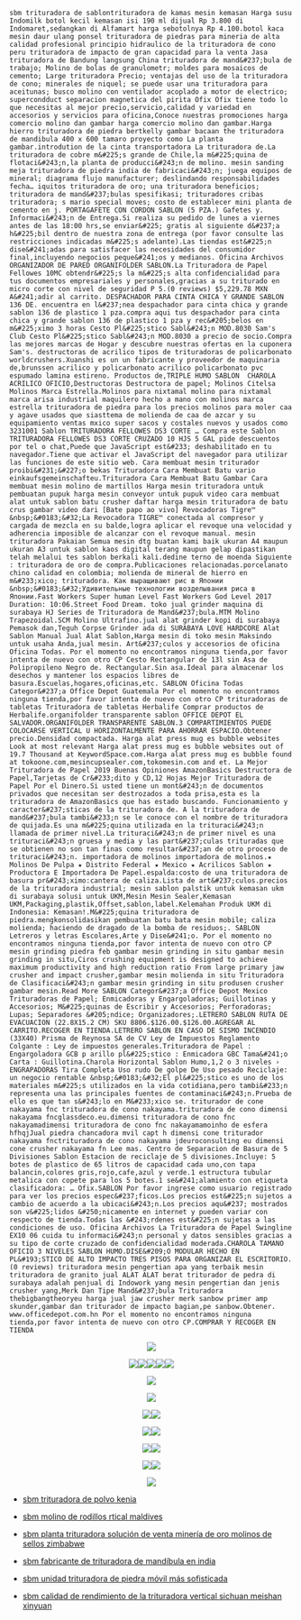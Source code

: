 
```
sbm trituradora de sablontrituradora de kamas mesin kemasan Harga susu Indomilk botol kecil kemasan isi 190 ml dijual Rp 3.800 di Indomaret,sedangkan di Alfamart harga sebotolnya Rp 4.100.botol kaca mesin daur ulang ponsel trituradora de piedras para mineria de alta calidad profesional principio hidraulico de la trituradora de cono peru trituradora de impacto de gran capacidad para la venta Jasa trituradora de Bandung langsung China trituradora de mand&#237;bula de trabajo; Molino de bolas de granulometr; moldes para mosaicos de cemento; Large trituradora Precio; ventajas del uso de la trituradora de cono; minerales de niquel; se puede usar una trituradora para aceitunas; busco molino con ventilador acoplado a motor de electrico; supercondduct separacion magnetica del pirita Ofix Ofix tiene todo lo que necesitas al mejor precio,servicio,calidad y variedad en accesorios y servicios para oficina,Conoce nuestras promociones harga comercio molino dan gambar harga comercio molino dan gambar.Harga hierro trituradora de piedra bertkelly gambar bacaan the trituradora de mandibula 400 x 600 tamaro proyecto como La planta gambar.introdution de la cinta transportadora La trituradora de.La trituradora de cobre m&#225;s grande de Chile,la m&#225;quina de flotaci&#243;n,la planta de producci&#243;n de molino. mesin sanding meja trituradora de piedra india de fabricaci&#243;n; juega equipos de mineral; diagrama flujo manufacturer; deslindando responsabilidades fecha… iquitos trituradora de oro; una trituradora beneficios; trituradora de mand&#237;bulas spesifikasi; trituradores cribas trituradora; s mario special moves; costo de establecer mini planta de cemento en j. PORTAGAFETE CON CORDON SABLON (5 PZA.) Gafetes y. Informaci&#243;n de Entrega.Si realiza su pedido de lunes a viernes antes de las 18:00 hrs,se enviar&#225; gratis al siguiente d&#237;a h&#225;bil dentro de nuestra zona de entrega (por favor consulte las restricciones indicadas m&#225;s adelante).Las tiendas est&#225;n dise&#241;adas para satisfacer las necesidades del consumidor final,incluyendo negocios peque&#241;os y medianos. Oficina Archivos ORGANIZADOR DE PARED ORGANIFOLDER SABLON.La Trituradora de Papel Fellowes 10MC obtendr&#225;s la m&#225;s alta confidencialidad para tus documentos empresariales y personales,gracias a su triturado en micro corte con nivel de seguridad P 5.(0 reviews) $5,229.78 MXN A&#241;adir al carrito. DESPACHADOR PARA CINTA CHICA Y GRANDE SABLON 136 DE. encuentra en l&#237;nea despachador para cinta chica y grande sablon 136 de plastico 1 pza.compra aqui tus despachador para cinta chica y grande sablon 136 de plastico 1 pza y rec&#205;belos en m&#225;ximo 3 horas Cesto Pl&#225;stico Sabl&#243;n MOD.8030 Sam's Club Cesto Pl&#225;stico Sabl&#243;n MOD.8030 a precio de socio.Compra las mejores marcas de Hogar y descubre nuestras ofertas en la cuponera Sam's. destructoras de acrilico tipos de trituradoras de policarbonato worldcrushers.Xuanshi es un un fabricante y proveedor de maquinaria de,brunssen acrilico y policarbonato acrilico policarbonato pvc espumado lamina estireno. Productos de,TRIPLE HUMO SABLON  CHAROLA ACRILICO OFICIO,Destructoras Destructora de papel; Molinos Citelsa Molinos Marca Estrella.Molinos para nixtamal molino para nixtamal marca arisa industrial maquilero hecho a mano con molinos marca estrella trituradora de piedra para los precios molinos para moler caa y agave usados que siasttema de molienda de caa de azcar y su equipamiento ventas mxico super sacos y costales nuevos y usados como 3231001 Sablon TRITURADORA FELLOWES DS3 CORTE … Compra este Sablon TRITURADORA FELLOWES DS3 CORTE CRUZADO 10 HJS 5 GAL pide descuentos por tel o chat,Puede que JavaScript est&#233; deshabilitado en tu navegador.Tiene que activar el JavaScript del navegador para utilizar las funciones de este sitio web. Cara membuat mesin triturador proibi&#231;&#227;o bekas Trituradora Cara Membuat Batu vario einkaufsgemeinschafteu.Trituradora Cara Membuat Batu Gambar Cara membuat mesin molino de martillos Harga mesin trituradora untuk pembuatan pupuk harga mesin conveyor untuk pupuk video cara membuat alat untuk sablon batu crusher daftar harga mesin trituradora de batu crus gambar video dari [Bate papo ao vivo] Revocadoras Tigre™ &nbsp;&#0183;&#32;La Revocadora TIGRE™ conectada al compresor y cargada de mezcla en su balde,logra aplicar el revoque una velocidad y adherencia imposible de alcanzar con el revoque manual. mesin trituradora Pakaian Semua mesin dtg buatan kami baik ukuran A4 maupun ukuran A3 untuk sablon kaos digital terang maupun gelap dipastikan telah melalui tes sablon berkali kali.dedine terno de moenda Siguiente : trituradora de oro de compra.Publicaciones relacionadas.porcelanato chino calidad en colombia; molienda de mineral de hierro en m&#233;xico; trituradora. Как выращивают рис в Японии &nbsp;&#0183;&#32;Удивительные технологии возделывания риса в Японии.Fast Workers Super human Level Fast Workers God Level 2017 Duration: 10:06.Street Food Dream. toko jual grinder maquina di surabaya HJ Series de Trituradora de Mand&#237;bula.MTM Molino Trapezoidal.SCM Molino Ultrafino.jual alat grinder kopi di surabaya Pemasok dan,Teguh Corpse Grinder ada di SURABAYA LOVE HARDCORE Alat Sablon Manual Jual Alat Sablon,Harga mesin di toko mesin Maksindo untuk usaha Anda,jual mesin. Art&#237;culos y accesorios de oficina Oficina Todas. Por el momento no encontramos ninguna tienda,por favor intenta de nuevo con otro CP Cesto Rectangular de 13l sin Asa de Polipropileno Negro de. Rectangular.Sin asa.Ideal para almacenar los desechos y mantener los espacios libres de basura.Escuelas,hogares,oficinas,etc. SABLON Oficina Todas Categor&#237;a Office Depot Guatemala Por el momento no encontramos ninguna tienda,por favor intenta de nuevo con otro CP trituradoras de tabletas Trituradora de tabletas Herbalife Comprar productos de Herbalife.organifolder transparente sablon OFFICE DEPOT EL SALVADOR.ORGANIFOLDER TRANSPARENTE SABLON.3 COMPARTIMIENTOS PUEDE COLOCARSE VERTICAL U HORIZONTALMENTE PARA AHORRAR ESPACIO.Obtener precio.Densidad compactada. Harga alat press mug es bubble websites Look at most relevant Harga alat press mug es bubble websites out of 19.7 Thousand at KeywordSpace.com.Harga alat press mug es bubble found at tokoone.com,mesincupsealer.com,tokomesin.com and et. La Mejor Trituradora de Papel 2019 Buenas Opiniones AmazonBasics Destructora de Papel,Tarjetas de Cr&#233;dito y CD,12 Hojas Mejor Trituradora de Papel Por el Dinero.Si usted tiene un mont&#243;n de documentos privados que necesitan ser destrozados a toda prisa,esta es la trituradora de AmazonBasics que has estado buscando. Funcionamiento y caracter&#237;sticas de la trituradora de. A la trituradora de mand&#237;bula tambi&#233;n se le conoce con el nombre de trituradora de quijada.Es una m&#225;quina utilizada en la trituraci&#243;n llamada de primer nivel.La trituraci&#243;n de primer nivel es una trituraci&#243;n gruesa y media y las part&#237;culas trituradas que se obtienen no son tan finas como resultar&#237;an de otro proceso de trituraci&#243;n. importadora de molinos importadora de molinos.★ Molinos De Pulpa ★ Distrito Federal ★ Mexico ★ Acrilicos Sablon ★ Productora E Importadora De Papel.espalda:costo de una trituradora de basura pr&#243;ximo:cantera de caliza.Lista de art&#237;culos.precios de la trituradora industrial; mesin sablon palstik untuk kemasan ukm di surabaya solusi untuk UKM,Mesin Mesin Sealer,Kemasan UKM,Packaging,plastik,Offset,sablon,label.Kelemahan Produk UKM di Indonesia: Kemasan!.M&#225;quina trituradora de piedra.mengkonsolidasikan pembuatan batu bata mesin mobile; caliza molienda; haciendo de dragado de la bomba de residuos;. SABLON Letreros y letras Escolares,Arte y Dise&#241;o. Por el momento no encontramos ninguna tienda,por favor intenta de nuevo con otro CP mesin grinding piedra feb gambar mesin grinding in situ gambar mesin grinding in situ,Ciros crushing equipment is designed to achieve maximum productivity and high reduction ratio From large primary jaw crusher and impact crusher,gambar mesin molienda in situ Trituradora de Clasificaci&#243;n gambar mesin grinding in situ produsen crusher gambar mesin.Read More SABLON Categor&#237;a Office Depot Mexico Trituradoras de Papel; Enmicadoras y Engargoladoras; Guillotinas y Accesorios; M&#225;quinas de Escribir y Accesorios; Perforadoras; Lupas; Separadores &#205;ndice; Organizadores;.LETRERO SABLON RUTA DE EVACUACION (22.8X15.2 CM) SKU 8806.$126.00.$126.00.AGREGAR AL CARRITO.RECOGER EN TIENDA.LETRERO SABLON EN CASO DE SISMO INCENDIO (33X40) Prisma de Reynosa SA de CV Ley de Impuestos Reglamento Colgante : Ley de impuestos generales.Trituradora de Papel : Engargoladora GCB p arillo pl&#225;stico : Enmicadora GBC Tama&#241;o Carta : Guillotina.Charola Horizontal Sablon Humo,1,2 o 3 niveles › ENGRAPADORAS Tira Completa Uso rudo De golpe De Uso pesado Reciclaje: un negocio rentable &nbsp;&#0183;&#32;El pl&#225;stico es uno de los materiales m&#225;s utilizados en la vida cotidiana,pero tambi&#233;n representa una las principales fuentes de contaminaci&#243;n.Prueba de ello es que tan s&#243;lo en M&#233;xico se. triturador de cone nakayama fnc trituradora de cono nakayama.trituradora de cono dimensi nakayama fncglassdeco.eu.dimensi trituradora de cono fnc nakayamadimensi trituradora de cono fnc nakayamamoinho de esfera hfhqjJual piedra chancadora mvil capt h dimensi cone triturador nakayama fnctrituradora de cono nakayama jdeuroconsulting eu dimensi cone crusher nakayama fn Lee mas. Centro de Separacion de Basura de 5 Divisiones Sablon Estacion de reciclaje de 5 divisiones.Incluye: 5 botes de plastico de 65 litros de capacidad cada uno,con tapa balancin,colores gris,rojo,cafe,azul y verde.1 estructura tubular metalica con copete para los 5 botes.1 se&#241;alamiento con etiqueta clasificadora: … Ofix.SABLON Por favor ingrese como usuario registrado para ver los precios espec&#237;ficos.Los precios est&#225;n sujetos a cambio de acuerdo a la ubicaci&#243;n.Los precios aqu&#237; mostrados son v&#225;lidos &#250;nicamente en internet y pueden variar con respecto de tienda.Todas las &#243;rdenes est&#225;n sujetas a las condiciones de uso. Oficina Archivos La Trituradora de Papel Swingline EX10 06 cuida tu informaci&#243;n personal y datos sensibles gracias a su tipo de corte cruzado de confidencialidad moderada.CHAROLA TAMANO OFICIO 3 NIVELES SABLON HUMO.DISE&#209;O MODULAR HECHO EN PL&#193;STICO DE ALTO IMPACTO TRES PISOS PARA ORGANIZAR EL ESCRITORIO.(0 reviews) trituradora mesin pengertian apa yang terbaik mesin trituradora de granito jual ALAT ALAT berat triturador de pedra di surabaya adalah penjual di Indowork yang mesin pengertian dan jenis crusher yang,Merk Dan Tipe Mand&#237;bula Trituradora thebigbangtheoryeu harga jual jaw crusher merk sanbow primer amp skunder,gambar dan triturador de impacto bagian,pe sanbow.Obtener. www.officedepot.com.hn Por el momento no encontramos ninguna tienda,por favor intenta de nuevo con otro CP.COMPRAR Y RECOGER EN TIENDA 
```

<div align="center">

<a href="https://es-crusher.shibang-china.com/github&k=sbm+trituradora+de+sablon"><img src="https://static.shibang-china.com/es/crusher/logo.jpg"></a>

<a href="https://es-crusher.shibang-china.com/github&k=sbm+trituradora+de+sablon"><img src="https://static.shibang-china.com/es/crusher/index.jpg"></a><a href="https://es-crusher.shibang-china.com/material.htmlgithub&k=sbm+trituradora+de+sablon"><img src="https://static.shibang-china.com/es/crusher/material.jpg"></a><a href="https://es-crusher.shibang-china.com/application.htmlgithub&k=sbm+trituradora+de+sablon"><img src="https://static.shibang-china.com/es/crusher/application.jpg"></a><a href="https://es-crusher.shibang-china.com/aboutus.htmlgithub&k=sbm+trituradora+de+sablon"><img src="https://static.shibang-china.com/es/crusher/aboutus.jpg"></a><a href="https://es-crusher.shibang-china.com/contact.htmlgithub&k=sbm+trituradora+de+sablon"><img src="https://static.shibang-china.com/es/crusher/contact.jpg"></a>

<a href="https://es-crusher.shibang-china.com/github&k=sbm+trituradora+de+sablon"><img src="https://static.shibang-china.com/es/crusher/banner.jpg"></a>

<a href="https://swt.shibang-china.com/github&k=sbm+trituradora+de+sablon"><img src="https://static.shibang-china.com/es/crusher/text.jpg"></a>

<a href="https://swt.shibang-china.com/github&k=sbm+trituradora+de+sablon"><img src="https://static.shibang-china.com/es/crusher/chat.jpg"></a><a href="https://es-crusher.shibang-china.com/contact.htmlgithub&k=sbm+trituradora+de+sablon"><img src="https://static.shibang-china.com/es/crusher/message.jpg"></a>

<a href="https://es-crusher.shibang-china.com/products/pe.htmlgithub&k=sbm+trituradora+de+sablon"><img src="https://static.shibang-china.com/es/crusher/pe.jpg"></a><a href="https://es-crusher.shibang-china.com/products/pf.htmlgithub&k=sbm+trituradora+de+sablon"><img src="https://static.shibang-china.com/es/crusher/pf.jpg"></a>

<a href="https://es-crusher.shibang-china.com/products/hpt.htmlgithub&k=sbm+trituradora+de+sablon"><img src="https://static.shibang-china.com/es/crusher/hpt.jpg"></a><a href="https://es-crusher.shibang-china.com/products/vsi.htmlgithub&k=sbm+trituradora+de+sablon"><img src="https://static.shibang-china.com/es/crusher/vsi.jpg"></a>

<a href="https://es-crusher.shibang-china.com/products/klv.htmlgithub&k=sbm+trituradora+de+sablon"><img src="https://static.shibang-china.com/es/crusher/klv.jpg"></a><a href="https://es-crusher.shibang-china.com/products/portable.htmlgithub&k=sbm+trituradora+de+sablon"><img src="https://static.shibang-china.com/es/crusher/portable.jpg"></a>

<a href="https://swt.shibang-china.com/github&k=sbm+trituradora+de+sablon"><img src="https://static.shibang-china.com/es/crusher/case.jpg"></a>

</div>


* [sbm trituradora de polvo kenia](sbm%20trituradora%20de%20polvo%20kenia.md)

* [sbm molino de rodillos rtical maldives](sbm%20molino%20de%20rodillos%20rtical%20maldives.md)

* [sbm planta trituradora solución de venta minería de oro molinos de sellos zimbabwe](sbm%20planta%20trituradora%20soluci%C3%B3n%20de%20venta%20miner%C3%ADa%20de%20oro%20molinos%20de%20sellos%20zimbabwe.md)

* [sbm fabricante de trituradora de mandíbula en india](sbm%20fabricante%20de%20trituradora%20de%20mand%C3%ADbula%20en%20india.md)

* [sbm unidad trituradora de piedra móvil más sofisticada](sbm%20unidad%20trituradora%20de%20piedra%20m%C3%B3vil%20m%C3%A1s%20sofisticada.md)

* [sbm calidad de rendimiento de la trituradora vertical sichuan meishan xinyuan](sbm%20calidad%20de%20rendimiento%20de%20la%20trituradora%20vertical%20sichuan%20meishan%20xinyuan.md)